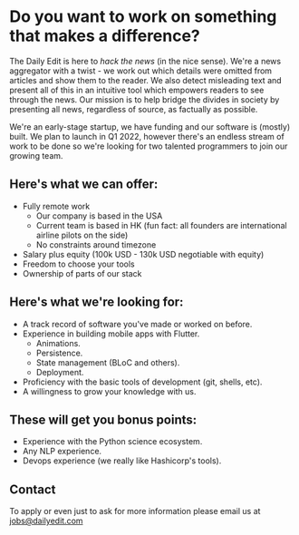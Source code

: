 # Do you want to work on something that makes a difference?

The Daily Edit is here to _hack the news_ (in the nice sense). We're a news aggregator with a twist - we work out which details were omitted from articles and show them to the reader. We also detect misleading text and present all of this in an intuitive tool which
empowers readers to see through the news. Our mission is to help bridge the divides in society by presenting all news, regardless of source, as factually as possible.

We're an early-stage startup, we have funding and our software is (mostly) built. We plan to launch in Q1 2022, however there's an endless stream of work to be done so we're looking for two talented programmers to join our growing team.

## Here's what we can offer:

- Fully remote work
  - Our company is based in the USA
  - Current team is based in HK (fun fact: all founders are international airline pilots on the side)
  - No constraints around timezone
- Salary plus equity (100k USD - 130k USD negotiable with equity)
- Freedom to choose your tools
- Ownership of parts of our stack

## Here's what we're looking for:

- A track record of software you've made or worked on before.
- Experience in building mobile apps with Flutter.
  - Animations.
  - Persistence.
  - State management (BLoC and others).
  - Deployment.
- Proficiency with the basic tools of development (git, shells, etc).
- A willingness to grow your knowledge with us.

## These will get you bonus points:

- Experience with the Python science ecosystem.
- Any NLP experience.
- Devops experience (we really like Hashicorp's tools).

## Contact
To apply or even just to ask for more information please email us at jobs@dailyedit.com
